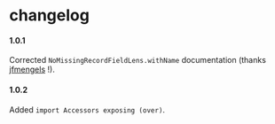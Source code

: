 # changelog

#### 1.0.1

Corrected `NoMissingRecordFieldLens.withName` documentation (thanks [jfmengels](https://github.com/jfmengels) !).

#### 1.0.2

Added `import Accessors exposing (over)`.
